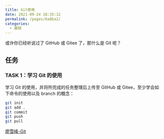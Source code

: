 ```yaml
---
title: Git使用
date: 2021-09-24 18:35:12
permalink: /pages/6a8ba2/
categories:
  - 基础
---
```


或许你已经听说过了 GitHub 或 Gitee 了，那什么是 Git 呢？

## 任务

### TASK 1：学习 Git 的使用

学习 Git 的使用，并将所完成的任务整理后上传至 GitHub 或 Gitee，至少学会如下命令的使用以及 branch 的概念：
```bash
git init
git add .
git commit
git push
git pull
```

[廖雪峰-Git](https://www.liaoxuefeng.com/wiki/896043488029600)
